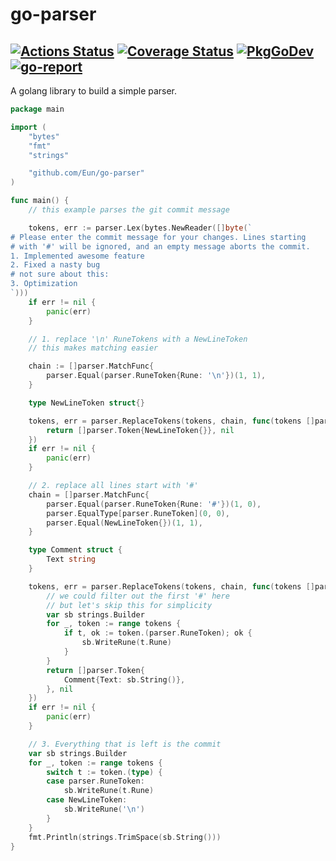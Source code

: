 # go-parser
[![Actions Status](https://github.com/Eun/go-parser/workflows/push/badge.svg)](https://github.com/Eun/go-parser/actions)
[![Coverage Status](https://coveralls.io/repos/github/Eun/go-parser/badge.svg?branch=master)](https://coveralls.io/github/Eun/go-parser?branch=master)
[![PkgGoDev](https://img.shields.io/badge/pkg.go.dev-reference-blue)](https://pkg.go.dev/github.com/Eun/go-parser)
[![go-report](https://goreportcard.com/badge/github.com/Eun/go-parser)](https://goreportcard.com/report/github.com/Eun/go-parser)
---
A golang library to build a simple parser.

```go
package main

import (
	"bytes"
	"fmt"
	"strings"

	"github.com/Eun/go-parser"
)

func main() {
	// this example parses the git commit message

	tokens, err := parser.Lex(bytes.NewReader([]byte(`
# Please enter the commit message for your changes. Lines starting
# with '#' will be ignored, and an empty message aborts the commit.
1. Implemented awesome feature
2. Fixed a nasty bug
# not sure about this:
3. Optimization
`)))
	if err != nil {
		panic(err)
	}

	// 1. replace '\n' RuneTokens with a NewLineToken
	// this makes matching easier

	chain := []parser.MatchFunc{
		parser.Equal(parser.RuneToken{Rune: '\n'})(1, 1),
	}

	type NewLineToken struct{}

	tokens, err = parser.ReplaceTokens(tokens, chain, func(tokens []parser.Token) ([]parser.Token, error) {
		return []parser.Token{NewLineToken{}}, nil
	})
	if err != nil {
		panic(err)
	}

	// 2. replace all lines start with '#'
	chain = []parser.MatchFunc{
		parser.Equal(parser.RuneToken{Rune: '#'})(1, 0),
		parser.EqualType[parser.RuneToken](0, 0),
		parser.Equal(NewLineToken{})(1, 1),
	}

	type Comment struct {
		Text string
	}

	tokens, err = parser.ReplaceTokens(tokens, chain, func(tokens []parser.Token) ([]parser.Token, error) {
		// we could filter out the first '#' here
		// but let's skip this for simplicity
		var sb strings.Builder
		for _, token := range tokens {
			if t, ok := token.(parser.RuneToken); ok {
				sb.WriteRune(t.Rune)
			}
		}
		return []parser.Token{
			Comment{Text: sb.String()},
		}, nil
	})
	if err != nil {
		panic(err)
	}

	// 3. Everything that is left is the commit
	var sb strings.Builder
	for _, token := range tokens {
		switch t := token.(type) {
		case parser.RuneToken:
			sb.WriteRune(t.Rune)
		case NewLineToken:
			sb.WriteRune('\n')
		}
	}
	fmt.Println(strings.TrimSpace(sb.String()))
}
```